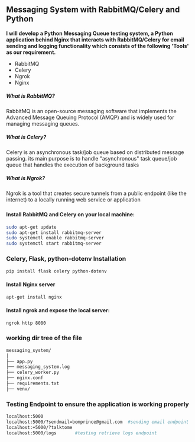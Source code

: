 ## Messaging System with RabbitMQ/Celery and Python

<b> I will develop a Python Messaging Queue testing system, a Python application behind Nginx that interacts with RabbitMQ/Celery for email sending and logging functionality which consists of the following 'Tools' as our requirement. </b>

- RabbitMQ
- Celery
- Ngrok
- Nginx

##### What is RabbitMQ?

RabbitMQ is an open-source messaging software that implements the Advanced Message Queuing Protocol (AMQP) and is widely used for managing messaging queues. 

##### What is Celery?

Celery is an asynchronous task/job queue based on distributed message passing. its main purpose is to handle "asynchronous" task queue/job queue that handles the execution of background tasks

##### What is Ngrok?

Ngrok is a tool that creates secure tunnels from a public endpoint (like the internet) to a locally running web service or application
##### 

#### Install RabbitMQ and Celery on your local machine:
```sh
sudo apt-get update
sudo apt-get install rabbitmq-server
sudo systemctl enable rabbitmq-server
sudo systemctl start rabbitmq-server
```

### Celery, Flask, python-dotenv Installation

```sh
pip install flask celery python-dotenv
```
#### Install Nginx server
```sh
apt-get install nginx
```
#### Install ngrok and expose the local server:
```sh
ngrok http 8080
```
### working dir tree of the file
```sh
messaging_system/
│
├── app.py
├── messaging_system.log
├── celery_worker.py
├── nginx.conf
├── requirements.txt
├── venv/

```
### Testing Endpoint to ensure the application is working properly
```sh
localhost:5000
localhost:5000/?sendmail=bomprince@gmail.com  #sending email endpoint
localhost:+5000/?talktome    
localhost:5000/logs       #testing retrieve logs endpoint
```
